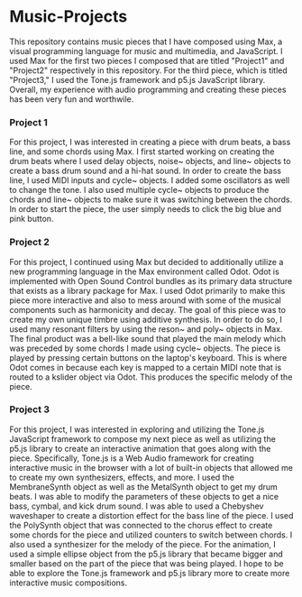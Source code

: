 # Music-Projects

This repository contains music pieces that I have composed using Max, a visual programming language for music and multimedia, and JavaScript. I used Max for the first two pieces I composed that are titled "Project1" and "Project2" respectively in this repository. For the third piece, which is titled "Project3," I used the Tone.js framework and p5.js JavaScript library. Overall, my experience with audio programming and creating these pieces has been very fun and worthwile.

### Project 1

For this project, I was interested in creating a piece with drum beats, a bass line, and some chords using Max. I first started working on creating the drum beats where I used delay objects, noise~ objects, and line~ objects to create a bass drum sound and a hi-hat sound. In order to create the bass line, I used MIDI inputs and cycle~ objects. I added some oscillators as well to change the tone. I also used multiple cycle~ objects to produce the chords and line~ objects to make sure it was switching between the chords. In order to start the piece, the user simply needs to click the big blue and pink button.

### Project 2

For this project, I continued using Max but decided to additionally utilize a new programming language in the Max environment called Odot. Odot is implemented with Open Sound Control bundles as its primary data structure that exists as a library package for Max. I used Odot primarily to make this piece more interactive and also to mess around with some of the musical components such as harmonicity and decay. The goal of this piece was to create my own unique timbre using additive synthesis. In order to do so, I used many resonant filters by using the reson~ and poly~ objects in Max. The final product was a bell-like sound that played the main melody which was preceded by some chords I made using cycle~ objects. The piece is played by pressing certain buttons on the laptop's keyboard. This is where Odot comes in because each key is mapped to a certain MIDI note that is routed to a kslider object via Odot. This produces the specific melody of the piece. 

### Project 3

For this project, I was interested in exploring and utilizing the Tone.js JavaScript framework to compose my next piece as well as utilizing the p5.js library to create an interactive animation that goes along with the piece. Specifically, Tone.js is a Web Audio framework for creating interactive music in the browser with a lot of built-in objects that allowed me to create my own synthesizers, effects, and more. I used the MembraneSynth object as well as the MetalSynth object to get my drum beats. I was able to modify the parameters of these objects to get a nice bass, cymbal, and kick drum sound. I was able to used a Chebyshev waveshaper to create a distortion effect for the bass line of the piece. I used the PolySynth object that was connected to the chorus effect to create some chords for the piece and utilized counters to switch between chords. I also used a synthesizer for the melody of the piece. For the animation, I used a simple ellipse object from the p5.js library that became bigger and smaller based on the part of the piece that was being played. I hope to be able to explore the Tone.js framework and p5.js library more to create more interactive music compositions.  
